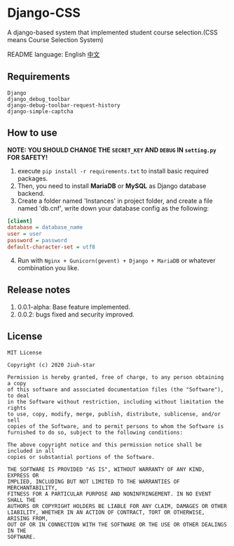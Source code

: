 # Django-CSS

A django-based system that implemented student course selection.(CSS means Course Selection System)

README language: English  [中文](/README_CN.md)

## Requirements

```text
Django
django_debug_toolbar
django-debug-toolbar-request-history
django-simple-captcha
```

## How to use

**NOTE: YOU SHOULD CHANGE THE `SECRET_KEY` AND `DEBUG` IN `setting.py` FOR SAFETY!**
1. execute `pip install -r requirements.txt` to install basic required packages.
2. Then, you need to install **MariaDB** or **MySQL** as Django database backend.
3. Create a folder named 'Instances' in project folder, and create a file named 'db.cnf', write down your database config as the following:
```ini
[client]
database = database_name
user = user
password = password
default-character-set = utf8
```
4. Run with `Nginx + Gunicorn(gevent) + Django + MariaDB` or whatever combination you like.

## Release notes

1. 0.0.1-alpha: Base feature implemented.
2. 0.0.2: bugs fixed and security improved.

## License

```text
MIT License

Copyright (c) 2020 Jiuh-star

Permission is hereby granted, free of charge, to any person obtaining a copy
of this software and associated documentation files (the "Software"), to deal
in the Software without restriction, including without limitation the rights
to use, copy, modify, merge, publish, distribute, sublicense, and/or sell
copies of the Software, and to permit persons to whom the Software is
furnished to do so, subject to the following conditions:

The above copyright notice and this permission notice shall be included in all
copies or substantial portions of the Software.

THE SOFTWARE IS PROVIDED "AS IS", WITHOUT WARRANTY OF ANY KIND, EXPRESS OR
IMPLIED, INCLUDING BUT NOT LIMITED TO THE WARRANTIES OF MERCHANTABILITY,
FITNESS FOR A PARTICULAR PURPOSE AND NONINFRINGEMENT. IN NO EVENT SHALL THE
AUTHORS OR COPYRIGHT HOLDERS BE LIABLE FOR ANY CLAIM, DAMAGES OR OTHER
LIABILITY, WHETHER IN AN ACTION OF CONTRACT, TORT OR OTHERWISE, ARISING FROM,
OUT OF OR IN CONNECTION WITH THE SOFTWARE OR THE USE OR OTHER DEALINGS IN THE
SOFTWARE.
```
